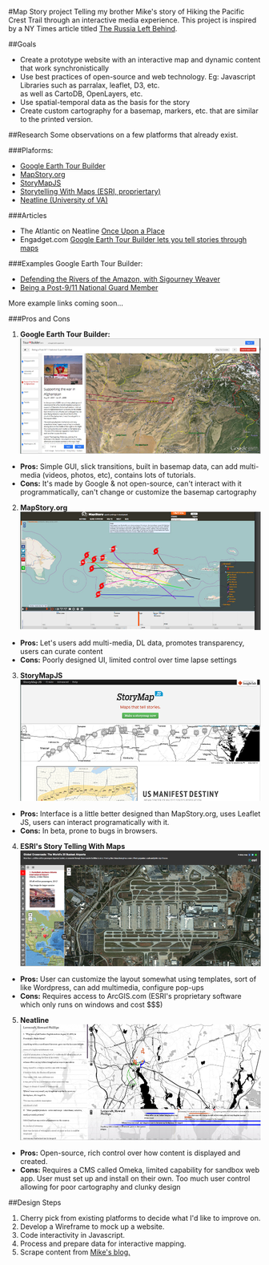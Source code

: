 #Map Story project
Telling my brother Mike's story of Hiking the Pacific Crest Trail through an interactive media experience.
This project is inspired by a NY Times article titled [The Russia Left Behind](http://www.nytimes.com/newsgraphics/2013/10/13/russia/).

##Goals
* Create a prototype website with an interactive map and dynamic content that work synchronistically
* Use best practices of open-source and web technology. Eg: Javascript Libraries such as parralax, leaflet, D3, etc.  
  as well as CartoDB, OpenLayers, etc.
* Use spatial-temporal data as the basis for the story
* Create custom cartography for a basemap, markers, etc. that are similar to the printed version.

##Research
Some observations on a few platforms that already exist.

###Plaforms:
* [Google Earth Tour Builder](https://tourbuilder.withgoogle.com/)
* [MapStory.org](http://mapstory.org/)
* [StoryMapJS](http://storymap.knightlab.com/)
* [Storytelling With Maps (ESRI, propriertary)](http://storymaps.esri.com/home/)
* [Neatline (University of VA)](http://neatline.org/)

###Articles
* The Atlantic on Neatline [Once Upon a Place](http://www.theatlantic.com/technology/archive/2012/07/once-upon-a-place-telling-stories-with-maps/259787/)
* Engadget.com [Google Earth Tour Builder lets you tell stories through maps](http://www.engadget.com/2013/11/11/google-earth-tour-builder/)

###Examples 
Google Earth Tour Builder:
  * [Defending the Rivers of the Amazon, with Sigourney Weaver](http://www.youtube.com/watch?feature=player_embedded&v=Melq7VA7FjY)
  * [Being a Post-9/11 National Guard Member](https://tourbuilder.withgoogle.com/builder#play/ahJzfmd3ZWItdG91cmJ1aWxkZXJyDAsSBFRvdXIY-I0LDA)

More example links coming soon...

###Pros and Cons
1. **Google Earth Tour Builder:**  
![google earth tour builder](https://github.com/clhenrick/Major-Studio-Two/raw/master/map-story/images/google-earth-tour-builder-example.png)  
  * **Pros:** Simple GUI, slick transitions, built in basemap data, can add multi-media (videos, photos, etc), contains lots of tutorials.
  * **Cons:** It's made by Google & not open-source, can't interact with it programmatically,
    can't change or customize the basemap cartography  

2. **MapStory.org**  
![mapstory.org](https://github.com/clhenrick/Major-Studio-Two/raw/master/map-story/images/mapstory-example.png "MapStory.org")  
  * **Pros:** Let's users add multi-media, DL data, promotes transparency, users can curate content
  * **Cons:** Poorly designed UI, limited control over time lapse settings  

3. **StoryMapJS**  
![Storymapjs](https://github.com/clhenrick/Major-Studio-Two/raw/master/map-story/images/story-map-js-example.png "StoryMap JS")  
  * **Pros:** Interface is a little better designed than MapStory.org, uses Leaflet JS, users can interact programatically with it.
  * **Cons:** In beta, prone to bugs in browsers.  

4. **ESRI's Story Telling With Maps**  
![ESRI story telling with maps](https://github.com/clhenrick/Major-Studio-Two/raw/master/map-story/images/esri_story-telling-with-maps-example.png "ESRI")  
  * **Pros:** User can customize the layout somewhat using templates, sort of like Wordpress, can add multimedia, configure pop-ups
  * **Cons:** Requires access to ArcGIS.com (ESRI's proprietary software which only runs on windows and cost $$$)  

5. **Neatline**  
![Neatline](https://github.com/clhenrick/Major-Studio-Two/raw/master/map-story/images/neatline-example.png "Neatline")  
  * **Pros:** Open-source, rich control over how content is displayed and created.
  * **Cons:** Requires a CMS called Omeka, limited capability for sandbox web app. User must set up and install on their own. Too much user control allowing for poor cartography and clunky design

##Design Steps
1. Cherry pick from existing platforms to decide what I'd like to improve on.
2. Develop a Wireframe to mock up a website.
3. Code interactivity in Javascript. 
4. Process and prepare data for interactive mapping.
5. Scrape content from [Mike's blog.](http://theuncalculatedlife.blogspot.com/)
